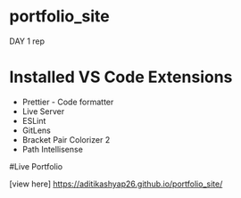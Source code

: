 # portfolio_site
DAY 1 rep

# Installed VS Code Extensions

- Prettier - Code formatter
- Live Server
- ESLint
- GitLens
- Bracket Pair Colorizer 2
- Path Intellisense


#Live Portfolio

[view here] https://aditikashyap26.github.io/portfolio_site/


